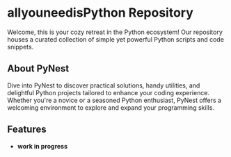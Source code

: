 # allyouneedisPython Repository

Welcome, this is your cozy retreat in the Python ecosystem! Our repository houses a curated collection of simple yet powerful Python scripts and code snippets.

## About PyNest

Dive into PyNest to discover practical solutions, handy utilities, and delightful Python projects tailored to enhance your coding experience. Whether you're a novice or a seasoned Python enthusiast, PyNest offers a welcoming environment to explore and expand your programming skills.

## Features

- **work in progress**
